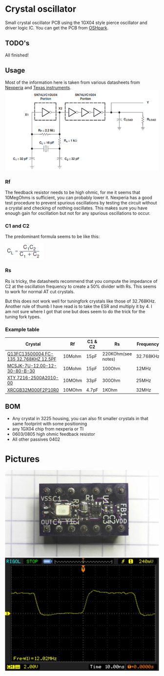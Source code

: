 # Crystal oscillator
Small crystal oscillator PCB using the 1GX04 style pierce oscillator and driver logic IC. You can get the PCB from [OSHpark](https://oshpark.com/shared_projects/tEdkEFkm).
## TODO's
All finished!
## Usage
Most of the information here is taken from various datasheets from [Nexperia](https://assets.nexperia.com/documents/data-sheet/74LVC1GX04.pdf) and [Texas instruments](https://www.ti.com/product/SN74LVC1GX04).
![Basic Pierce oscillator schematic](readme_files/Pierce_Oscillator.png)
### Rf
The feedback resistor needs to be high ohmic, for me it seems that 10MegOhms is sufficient, you can probably lower it. 
Nexperia has a good test procedure to prevent spurious oscillations by testing the circuit without a crystal and checking of nothing oscillates. This makes sure you have enough gain for oscillation but not for any spurious oscillations to occur.
### C1 and C2
The predominant formula seems to be like this:

![Cl equation](readme_files/CL_equation.png)
### Rs
Rs is tricky, the datasheets recommend that you compute the impedance of C2 at the oscillation frequency to create a 50% divider with Rs. This seems to work for normal AT cut crystals.

But this does not work well for tuningfork crystals like those of 32.768KHz. Another rule of thumb I have read is to take the ESR and multiply it by 4. I am not sure where I got that one but does seem to do the trick for the tuning fork types.
### Example table
Crystal|Rf|C1 & C2| Rs|Frequency
-------|--|-------|---|---------
[Q13FC13500004 FC-135 32.768KHZ 12.5PF](http://www.farnell.com/datasheets/2018173.pdf)|10Mohm|15pF|220KOhm(see notes)|32.768KHz
[MCSJK-7U-12.00-12-30-80-B-30](http://www.farnell.com/datasheets/2864166.pdf)|10Mohm|15pF|100Ohm|12MHz
[XTY 7216-2500A2010-00 ](https://lcsc.com/product-detail/New-Arrivals_XTY-7216-2500A2010-00_C389792.html)|10MOhm|33pF|300Ohm|25MHz
[XRCGB32M000F2P10R0](https://www.murata.com/products/productdata/8801079492638/SPEC-XRCGB32M000F2P10R0.pdf)|10MOhm|4.7pF|1KOhm|32MHz

## BOM
* Any crystal in 3225 housing, you can also fit smaller crystals in that same footprint with some positioning
* any 1GX04 chip from nexperia or TI
* 0603/0805 high ohmic feedback resistor
* All other passives 0402
# Pictures
![12MHz oscillator](readme_files/12MHz_osc.jpg)
![12MHz oscillator output](readme_files/scope_output.png)


